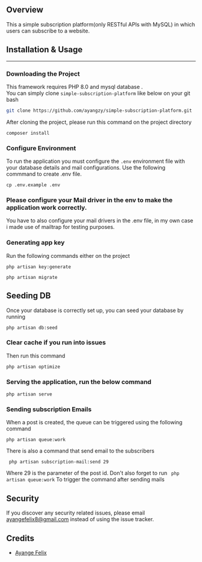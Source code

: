 
## Overview 

This a simple subscription platform(only RESTful APIs with MySQL) in which users can subscribe to a website.
## Installation & Usage
<hr/>

### Downloading the Project


This framework requires PHP 8.0 and mysql database
.  
You can simply clone  ``simple-subscription-platform`` like below on your git bash

``` bash
git clone https://github.com/ayangzy/simple-subscription-platform.git
```
After cloning the project, please run this command on the project directory
```
composer install
```
### Configure Environment
To run the application you must configure the ```.env``` environment file with your database details and mail configurations. Use the following commmand to create .env file. 
```
cp .env.example .env

```

### Please configure your Mail driver in the env to make the application work correctly.
You have to also configure your mail drivers in the .env file, in my own case i made use of mailtrap for testing purposes.

### Generating app key
Run the following commands either on the project 
```
php artisan key:generate
```

```
php artisan migrate
```

## Seeding DB
Once your database is correctly set up, you can seed your database by running
```
php artisan db:seed
```
### Clear cache if you run into issues
 
Then run this command 
``` 
php artisan optimize

```
### Serving the application, run the below command
``` 
php artisan serve
```
 ### Sending subscription Emails
 When a post is created, the queue can be triggered using the following command

 ``` 
 php artisan queue:work
```

There is also a command that  send email to the subscribers
``` 
 php artisan subscription-mail:send 29
```
Where 29 is the parameter of the post id. Don't also forget to run ``` php artisan queue:work```
To trigger the command after sending mails


## Security

If you discover any security related issues, please email ayangefelix8@gmail.com instead of using the issue tracker.

## Credits

- [Ayange Felix](https://github.com/ayangzy)


